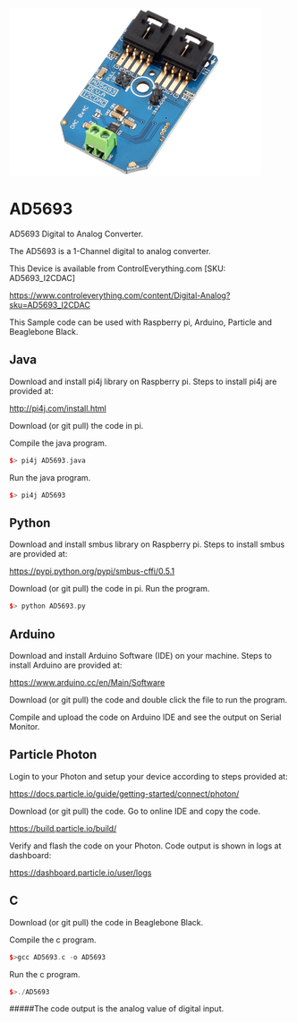 [![AD5693](AD5693_I2CDAC.png)](https://www.controleverything.com/content/Digital-Analog?sku=AD5693_I2CDAC)
# AD5693
AD5693 Digital to Analog Converter.

The AD5693 is a 1-Channel digital to analog converter.

This Device is available from ControlEverything.com [SKU: AD5693_I2CDAC]

https://www.controleverything.com/content/Digital-Analog?sku=AD5693_I2CDAC

This Sample code can be used with Raspberry pi, Arduino, Particle and Beaglebone Black.

## Java
Download and install pi4j library on Raspberry pi. Steps to install pi4j are provided at:

http://pi4j.com/install.html

Download (or git pull) the code in pi.

Compile the java program.
```cpp
$> pi4j AD5693.java
```

Run the java program.
```cpp
$> pi4j AD5693
```

## Python
Download and install smbus library on Raspberry pi. Steps to install smbus are provided at:

https://pypi.python.org/pypi/smbus-cffi/0.5.1

Download (or git pull) the code in pi. Run the program.

```cpp
$> python AD5693.py
```

## Arduino
Download and install Arduino Software (IDE) on your machine. Steps to install Arduino are provided at:

https://www.arduino.cc/en/Main/Software

Download (or git pull) the code and double click the file to run the program.

Compile and upload the code on Arduino IDE and see the output on Serial Monitor.


## Particle Photon

Login to your Photon and setup your device according to steps provided at:

https://docs.particle.io/guide/getting-started/connect/photon/

Download (or git pull) the code. Go to online IDE and copy the code.

https://build.particle.io/build/

Verify and flash the code on your Photon. Code output is shown in logs at dashboard:

https://dashboard.particle.io/user/logs


## C

Download (or git pull) the code in Beaglebone Black.

Compile the c program.
```cpp
$>gcc AD5693.c -o AD5693
```
Run the c program.
```cpp
$>./AD5693
```
#####The code output is the analog value of digital input.
